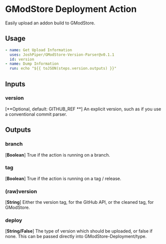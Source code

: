 # GModStore Deployment Action

Easily upload an addon build to GModStore.

## Usage
```yml
- name: Get Upload Information
  uses: JoshPiper/GModStore-Version-Parser@v0.1.1
  id: version
- name: Dump Information
  run: echo "${{ toJSON(steps.version.outputs) }}"
```

## Inputs

### version
[**Optional, default: GITHUB_REF **] An explicit version, such as if you use a conventional commit parser. 

## Outputs

### branch
[**Boolean**] True if the action is running on a branch.

### tag
[**Boolean**] True if the action is running on a tag / release.

### (raw)version
[**String**] Either the version tag, for the GitHub API, or the cleaned tag, for GModStore.

### deploy
[**String/False**] The type of version which should be uploaded, or false if none. This can be passed directly into GModStore-Deployment/type.
